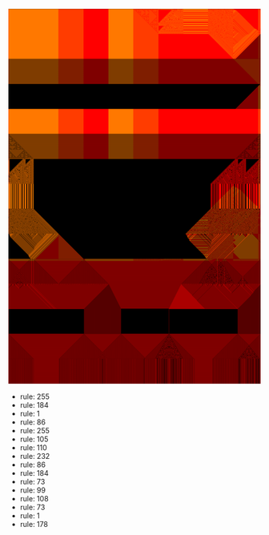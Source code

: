 ![photo](./output.png) 
 * rule: 255
* rule: 184
* rule: 1
* rule: 86
* rule: 255
* rule: 105
* rule: 110
* rule: 232
* rule: 86
* rule: 184
* rule: 73
* rule: 99
* rule: 108
* rule: 73
* rule: 1
* rule: 178
